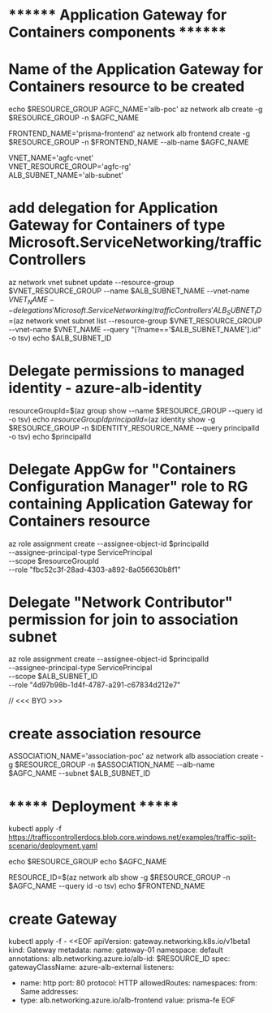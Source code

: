 # ****** Application Gateway for Containers components ******

# Name of the Application Gateway for Containers resource to be created
echo $RESOURCE_GROUP
AGFC_NAME='alb-poc' 
az network alb create -g $RESOURCE_GROUP -n $AGFC_NAME

FRONTEND_NAME='prisma-frontend'
az network alb frontend create -g $RESOURCE_GROUP -n $FRONTEND_NAME --alb-name $AGFC_NAME

VNET_NAME='agfc-vnet' \
VNET_RESOURCE_GROUP='agfc-rg' \
ALB_SUBNET_NAME='alb-subnet'

# add delegation for Application Gateway for Containers of type Microsoft.ServiceNetworking/trafficControllers
az network vnet subnet update --resource-group $VNET_RESOURCE_GROUP --name $ALB_SUBNET_NAME --vnet-name $VNET_NAME --delegations 'Microsoft.ServiceNetworking/trafficControllers'
ALB_SUBNET_ID=$(az network vnet subnet list --resource-group $VNET_RESOURCE_GROUP --vnet-name $VNET_NAME --query "[?name=='$ALB_SUBNET_NAME'].id" -o tsv)
echo $ALB_SUBNET_ID

# Delegate permissions to managed identity - azure-alb-identity
resourceGroupId=$(az group show --name $RESOURCE_GROUP --query id -o tsv)
echo $resourceGroupId
principalId=$(az identity show -g $RESOURCE_GROUP -n $IDENTITY_RESOURCE_NAME --query principalId -o tsv)
echo $principalId

# Delegate AppGw for "Containers Configuration Manager" role to RG containing Application Gateway for Containers resource
az role assignment create --assignee-object-id $principalId \
    --assignee-principal-type ServicePrincipal \
    --scope $resourceGroupId \
    --role "fbc52c3f-28ad-4303-a892-8a056630b8f1"

# Delegate "Network Contributor" permission for join to association subnet
az role assignment create --assignee-object-id $principalId \
    --assignee-principal-type ServicePrincipal \
    --scope $ALB_SUBNET_ID \
    --role "4d97b98b-1d4f-4787-a291-c67834d212e7"



//  <<< BYO >>>
# create association resource
ASSOCIATION_NAME='association-poc'
az network alb association create -g $RESOURCE_GROUP -n $ASSOCIATION_NAME --alb-name $AGFC_NAME --subnet $ALB_SUBNET_ID


# ***** Deployment *****
kubectl apply -f https://trafficcontrollerdocs.blob.core.windows.net/examples/traffic-split-scenario/deployment.yaml

echo $RESOURCE_GROUP
echo $AGFC_NAME

RESOURCE_ID=$(az network alb show -g $RESOURCE_GROUP -n $AGFC_NAME --query id -o tsv)
echo $FRONTEND_NAME

# create Gateway
kubectl apply -f - <<EOF
apiVersion: gateway.networking.k8s.io/v1beta1
kind: Gateway
metadata:
  name: gateway-01
  namespace: default
  annotations:
    alb.networking.azure.io/alb-id: $RESOURCE_ID
spec:
  gatewayClassName: azure-alb-external
  listeners:
  - name: http
    port: 80
    protocol: HTTP
    allowedRoutes:
      namespaces:
        from: Same
  addresses:
  - type: alb.networking.azure.io/alb-frontend
    value: prisma-fe
EOF